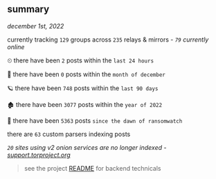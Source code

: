 
## summary
_december 1st, 2022_

currently tracking `129` groups across `235` relays & mirrors - _`79` currently online_

⏲ there have been `2` posts within the `last 24 hours`

🦈 there have been `0` posts within the `month of december`

🪐 there have been `748` posts within the `last 90 days`

🏚 there have been `3077` posts within the `year of 2022`

🦕 there have been `5363` posts `since the dawn of ransomwatch`

there are `63` custom parsers indexing posts

_`20` sites using v2 onion services are no longer indexed - [support.torproject.org](https://support.torproject.org/onionservices/v2-deprecation/)_

> see the project [README](https://github.com/joshhighet/ransomwatch#ransomwatch--) for backend technicals
